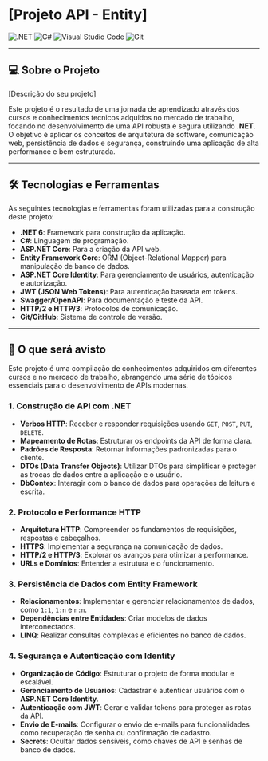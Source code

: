 # [Projeto API - Entity]

![.NET](https://img.shields.io/badge/.NET-512BD4?style=for-the-badge&logo=dotnet&logoColor=white) ![C#](https://img.shields.io/badge/C%23-239120?style=for-the-badge&logo=c-sharp&logoColor=white) ![Visual Studio Code](https://img.shields.io/badge/Visual%20Studio%20Code-007ACC?style=for-the-badge&logo=visual-studio-code&logoColor=white) ![Git](https://img.shields.io/badge/Git-F05032?style=for-the-badge&logo=git&logoColor=white)

---

## 💻 Sobre o Projeto

[Descrição do seu projeto]

Este projeto é o resultado de uma jornada de aprendizado através dos cursos e conhecimentos tecnicos adquidos no mercado de trabalho, focando no desenvolvimento de uma API robusta e segura utilizando **.NET**. O objetivo é aplicar os conceitos de arquitetura de software, comunicação web, persistência de dados e segurança, construindo uma aplicação de alta performance e bem estruturada.

---

## 🛠️ Tecnologias e Ferramentas

As seguintes tecnologias e ferramentas foram utilizadas para a construção deste projeto:

-   **.NET 6**: Framework para construção da aplicação.
-   **C#**: Linguagem de programação.
-   **ASP.NET Core**: Para a criação da API web.
-   **Entity Framework Core**: ORM (Object-Relational Mapper) para manipulação de banco de dados.
-   **ASP.NET Core Identity**: Para gerenciamento de usuários, autenticação e autorização.
-   **JWT (JSON Web Tokens)**: Para autenticação baseada em tokens.
-   **Swagger/OpenAPI**: Para documentação e teste da API.
-   **HTTP/2 e HTTP/3**: Protocolos de comunicação.
-   **Git/GitHub**: Sistema de controle de versão.

---

## 🎯 O que será avisto

Este projeto é uma compilação de conhecimentos adquiridos em diferentes cursos e no mercado de trabalho, abrangendo uma série de tópicos essenciais para o desenvolvimento de APIs modernas.

### 1. Construção de API com .NET

-   **Verbos HTTP**: Receber e responder requisições usando `GET`, `POST`, `PUT`, `DELETE`.
-   **Mapeamento de Rotas**: Estruturar os endpoints da API de forma clara.
-   **Padrões de Resposta**: Retornar informações padronizadas para o cliente.
-   **DTOs (Data Transfer Objects)**: Utilizar DTOs para simplificar e proteger as trocas de dados entre a aplicação e o usuário.
-   **DbContex**: Interagir com o banco de dados para operações de leitura e escrita.

### 2. Protocolo e Performance HTTP

-   **Arquitetura HTTP**: Compreender os fundamentos de requisições, respostas e cabeçalhos.
-   **HTTPS**: Implementar a segurança na comunicação de dados.
-   **HTTP/2 e HTTP/3**: Explorar os avanços para otimizar a performance.
-   **URLs e Domínios**: Entender a estrutura e o funcionamento.

### 3. Persistência de Dados com Entity Framework

-   **Relacionamentos**: Implementar e gerenciar relacionamentos de dados, como `1:1`, `1:n` e `n:n`.
-   **Dependências entre Entidades**: Criar modelos de dados interconectados.
-   **LINQ**: Realizar consultas complexas e eficientes no banco de dados.

### 4. Segurança e Autenticação com Identity

-   **Organização de Código**: Estruturar o projeto de forma modular e escalável.
-   **Gerenciamento de Usuários**: Cadastrar e autenticar usuários com o **ASP.NET Core Identity**.
-   **Autenticação com JWT**: Gerar e validar tokens para proteger as rotas da API.
-   **Envio de E-mails**: Configurar o envio de e-mails para funcionalidades como recuperação de senha ou confirmação de cadastro.
-   **Secrets**: Ocultar dados sensíveis, como chaves de API e senhas de banco de dados.
